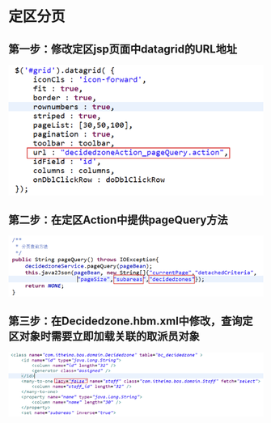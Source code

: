 # 定区分页

## 第一步：修改定区jsp页面中datagrid的URL地址

![](../../../../.gitbook/assets/image%20%28165%29.png)

## 第二步：在定区Action中提供pageQuery方法

![](../../../../.gitbook/assets/image%20%2885%29.png)

## 第三步：在Decidedzone.hbm.xml中修改，查询定区对象时需要立即加载关联的取派员对象

![](../../../../.gitbook/assets/image%20%2819%29.png)

